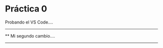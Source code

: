 # Práctica 0

Probando el VS Code....

*********************
** Mi segundo cambio....
*********************
